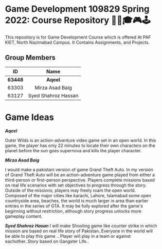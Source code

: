 # Game Development 109829 Spring 2022: Course Repository 👨‍🎓🎓🎮🕹

This repository is for Game Development Course which is offered At PAF KIET, North Nazimabad Campus. It Contains Assignments, and Projects.

## Group Members

| ID             | Name            |
|:--------------:|:---------------:|
|  **63448**     |  **Aqeel** |
|  63303         |  Mirza Asad Baig     |
|  63127         |  Syed Shahroz Hassan|

# Game Ideas

***Aqeel***

Outer Wilds is an action-adventure video game set in an open world. In this game, the player has only 22 minutes to locate their own characters on the planet before the sun goes supernova and kills the player character.

***Mirza Asad Baig***

I would make a pakistani version of game Grand Theft Auto. In my version of Grand Theft Auto will be an action-adventure game played from either a third-person or first-person perspective. Players complete missions based on real life scenarios with set objectives to progress through the story. Outside of the missions, players may freely roam the open world. Composed of the major cities like karachi, Lahore, Islamabad some open countryside area, beaches, the world is much larger in area than earlier entries in the series of GTA. It may be fully explored after the game's beginning without restriction, although story progress unlocks more gameplay content.


***Syed Shahroz Hasan***
I will make Shooting game like counter strike in which mission are based on real life story of Pakistan..Everyone in the world will be able to play this game ..
Player will play in a team or against eachother..Story based on Gangster Life.. 
